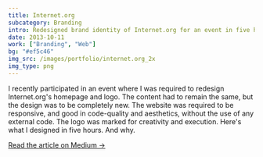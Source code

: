 ```yaml
---
title: Internet.org
subcategory: Branding
intro: Redesigned brand identity of Internet.org for an event in five hours. Made a trustworthy, user-centric brand.
date: 2013-10-11
work: ["Branding", "Web"]
bg: "#ef5c46"
img_src: /images/portfolio/internet.org_2x
img_type: png
---
```


I recently participated in an event where I was required to redesign Internet.org's homepage and logo. The content had to remain the same, but the design was to be completely new. The website was required to be responsive, and good in code-quality and aesthetics, without the use of any external code. The logo was marked for creativity and execution. Here's what I designed in five hours. And why.

[Read the article on Medium &rarr;](https://medium.com/@anandchowdhary/internet-org-redesign-42faa1cf0af)

<div class="two-images">
	<div><img alt="" src="/images/projects/internetorg/1.jpg"></div>
	<div><img alt="" src="/images/projects/internetorg/2.jpg"></div>
</div>
<div class="two-images">
	<div><img alt="" src="/images/projects/internetorg/3.png"></div>
	<div><img alt="" src="/images/projects/internetorg/4.png"></div>
</div>